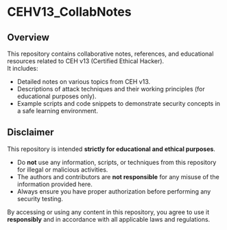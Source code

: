 # CEHV13_CollabNotes

## Overview
This repository contains collaborative notes, references, and educational resources related to CEH v13 (Certified Ethical Hacker).  
It includes:
- Detailed notes on various topics from CEH v13.
- Descriptions of attack techniques and their working principles (for educational purposes only).
- Example scripts and code snippets to demonstrate security concepts in a safe learning environment.

## Disclaimer
This repository is intended **strictly for educational and ethical purposes**.  
- Do **not** use any information, scripts, or techniques from this repository for illegal or malicious activities.  
- The authors and contributors are **not responsible** for any misuse of the information provided here.  
- Always ensure you have proper authorization before performing any security testing.

By accessing or using any content in this repository, you agree to use it **responsibly** and in accordance with all applicable laws and regulations.
